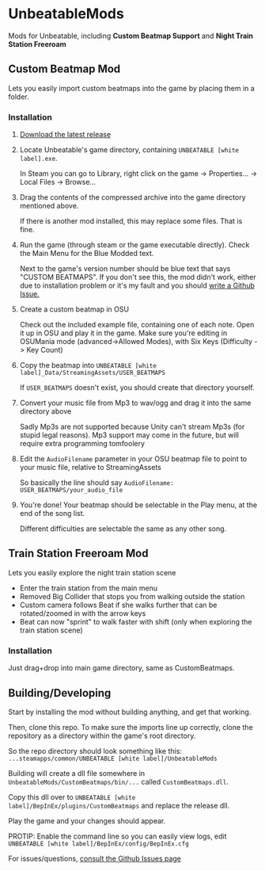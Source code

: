 # UnbeatableMods
Mods for Unbeatable, including **Custom Beatmap Support** and **Night Train Station Freeroam**


## Custom Beatmap Mod

Lets you easily import custom beatmaps into the game by placing them in a folder.

### Installation

1) [Download the latest release](https://github.com/adrisj7/UnbeatableMods/releases)

2) Locate Unbeatable's game directory, containing `UNBEATABLE [white label].exe`.

	In Steam you can go to Library, right click on the game -> Properties... -> Local Files -> Browse...

3) Drag the contents of the compressed archive into the game directory mentioned above.

	If there is another mod installed, this may replace some files. That is fine.

4) Run the game (through steam or the game executable directly). Check the Main Menu for the Blue Modded text.

	Next to the game's version number should be blue text that says "CUSTOM BEATMAPS".
	If you don't see this, the mod didn't work, either due to installation problem or it's my fault and you should [write a Github Issue.](https://github.com/adrisj7/UnbeatableMods/issues)

5) Create a custom beatmap in OSU

	Check out the included example file, containing one of each note. Open it up in OSU and play it in the game.
	Make sure you're editing in OSUMania mode (advanced->Allowed Modes), with Six Keys (Difficulty -> Key Count)

6) Copy the beatmap into `UNBEATABLE [white label]_Data/StreamingAssets/USER_BEATMAPS`

	If `USER_BEATMAPS` doesn't exist, you should create that directory yourself.

7) Convert your music file from Mp3 to wav/ogg and drag it into the same directory above

	Sadly Mp3s are not supported because Unity can't stream Mp3s (for stupid legal reasons).
	Mp3 support may come in the future, but will require extra programming tomfoolery

8) Edit the `AudioFilename` parameter in your OSU beatmap file to point to your music file, relative to StreamingAssets

	So basically the line should say `AudioFilename: USER_BEATMAPS/your_audio_file`

9) You're done! Your beatmap should be selectable in the Play menu, at the end of the song list.

	Different difficulties are selectable the same as any other song.

## Train Station Freeroam Mod

Lets you easily explore the night train station scene

- Enter the train station from the main menu
- Removed Big Collider that stops you from walking outside the station
- Custom camera follows Beat if she walks further that can be rotated/zoomed in with the arrow keys
- Beat can now "sprint" to walk faster with shift (only when exploring the train station scene)

### Installation

Just drag+drop into main game directory, same as CustomBeatmaps.


## Building/Developing

Start by installing the mod without building anything, and get that working.

Then, clone this repo. To make sure the imports line up correctly, clone the repository as a directory within the game's root directory.

So the repo directory should look something like this: `...steamapps/common/UNBEATABLE [white label]/UnbeatableMods`

Building will create a dll file somewhere in `UnbeatableMods/CustomBeatmaps/bin/...` called `CustomBeatmaps.dll`.

Copy this dll over to `UNBEATABLE [white label]/BepInEx/plugins/CustomBeatmaps` and replace the release dll.

Play the game and your changes should appear.

PROTIP: Enable the command line so you can easily view logs, edit `UNBEATABLE [white label]/BepInEx/config/BepInEx.cfg`




For issues/questions, [consult the Github Issues page](https://github.com/adrisj7/UnbeatableMods/issues)
